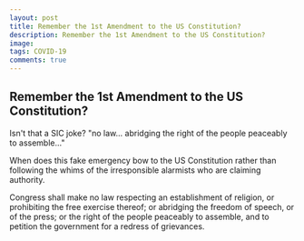 ```yaml
---
layout: post
title: Remember the 1st Amendment to the US Constitution?
description: Remember the 1st Amendment to the US Constitution?
image: 
tags: COVID-19
comments: true
---
```


Remember the 1st Amendment to the US Constitution? 
--------------------------------------------------

Isn't that a SIC joke? "no law... abridging the right of the
people peaceably to assemble..."

When does this fake emergency bow to the US Constitution rather than
following the whims of the irresponsible alarmists who are claiming
authority.

Congress shall make no law respecting an establishment of religion, or
prohibiting the free exercise thereof; or abridging the freedom of
speech, or of the press; or the right of the people peaceably to
assemble, and to petition the government for a redress of grievances.
